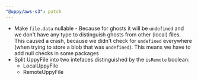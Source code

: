 ```yaml
---
"@uppy/aws-s3": patch
---
```


- Make `file.data` nullable - Because for ghosts it will be `undefined` and we don't have any type to distinguish ghosts from other (local) files. This caused a crash, because we didn't check for `undefined` everywhere (when trying to store a blob that was `undefined`). This means we have to add null checks in some packages
- Split UppyFile into two intefaces distinguished by the `isRemote` boolean:
  - LocalUppyFile
  - RemoteUppyFile
